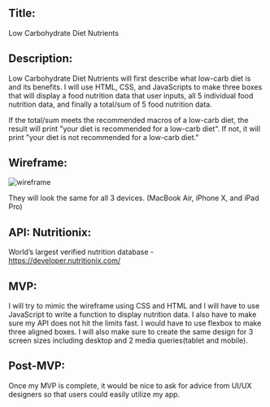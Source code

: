 ## Title:

Low Carbohydrate Diet Nutrients

## Description:

Low Carbohydrate Diet Nutrients will first describe what low-carb diet is and its benefits. I will use HTML, CSS, and JavaScripts to make three boxes that will display a food nutrition data that user inputs, all 5 individual food nutrition data, and finally a total/sum of 5 food nutrition data.

If the total/sum meets the recommended macros of a low-carb diet, the result will print "your diet is recommended for a low-carb diet". If not, it will print "your diet is not recommended for a low-carb diet."

## Wireframe:

![wireframe](https://github.com/kangja/project-1/blob/master/Wireframe.jpeg)

They will look the same for all 3 devices. (MacBook Air, iPhone X, and iPad Pro)

## API: Nutritionix:

World’s largest verified nutrition database - https://developer.nutritionix.com/

## MVP:

I will try to mimic the wireframe using CSS and HTML and I will have to use JavaScript to write a function to display nutrition data. I also have to make sure my API does not hit the limits fast. I would have to use flexbox to make three aligned boxes. I will also make sure to create the same design for 3 screen sizes including desktop and 2 media queries(tablet and mobile).

## Post-MVP:

Once my MVP is complete, it would be nice to ask for advice from UI/UX designers so that users could easily utilize my app.
